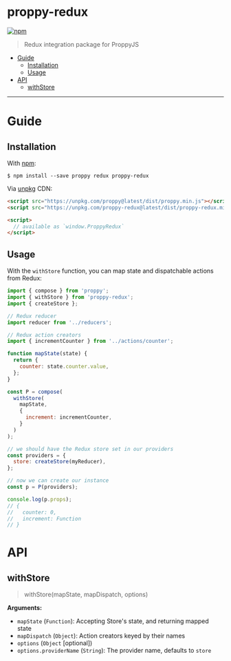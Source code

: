 # proppy-redux

[![npm](https://img.shields.io/npm/v/proppy-redux.svg)](https://www.npmjs.com/package/proppy-redux)

> Redux integration package for ProppyJS

<!-- MarkdownTOC autolink=true bracket=round -->

- [Guide](#guide)
  - [Installation](#installation)
  - [Usage](#usage)
- [API](#api)
  - [withStore](#withstore)

<!-- /MarkdownTOC -->

---

# Guide

## Installation

With [npm](https://www.npmjs.com/):

```
$ npm install --save proppy redux proppy-redux
```

Via [unpkg](https://unpkg.com) CDN:

```html
<script src="https://unpkg.com/proppy@latest/dist/proppy.min.js"></script>
<script src="https://unpkg.com/proppy-redux@latest/dist/proppy-redux.min.js"></script>

<script>
  // available as `window.ProppyRedux`
</script>
```

## Usage

With the `withStore` function, you can map state and dispatchable actions from Redux:

```js
import { compose } from 'proppy';
import { withStore } from 'proppy-redux';
import { createStore };

// Redux reducer
import reducer from '../reducers';

// Redux action creators
import { incrementCounter } from '../actions/counter';

function mapState(state) {
  return {
    counter: state.counter.value,
  };
}

const P = compose(
  withStore(
    mapState,
    {
      increment: incrementCounter,
    }
  )
);

// we should have the Redux store set in our providers
const providers = {
  store: createStore(myReducer),
};

// now we can create our instance
const p = P(providers);

console.log(p.props);
// {
//   counter: 0,
//   increment: Function
// }
```

# API

## withStore

> withStore(mapState, mapDispatch, options)

**Arguments:**

* `mapState` (`Function`): Accepting Store's state, and returning mapped state
* `mapDispatch` (`Object`): Action creators keyed by their names
* `options` (`Object` [optional])
* `options.providerName` (`String`): The provider name, defaults to `store`
